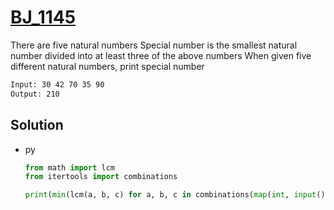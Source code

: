 # [BJ_1145](https://acmicpc.net/problem/1145)

There are five natural numbers
Special number is the smallest natural number divided into at least three of the above numbers
When given five different natural numbers, print special number

```txt
Input: 30 42 70 35 90
Output: 210
```

## Solution

* py

  ```py
  from math import lcm
  from itertools import combinations

  print(min(lcm(a, b, c) for a, b, c in combinations(map(int, input().split()), 3)))
  ```

